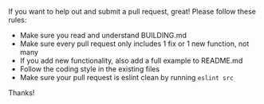 If you want to help out and submit a pull request, great! Please follow these rules:

* Make sure you read and understand BUILDING.md
* Make sure every pull request only includes 1 fix or 1 new function, not many
* If you add new functionality, also add a full example to README.md
* Follow the coding style in the existing files
* Make sure your pull request is eslint clean by running `eslint src`

Thanks!
